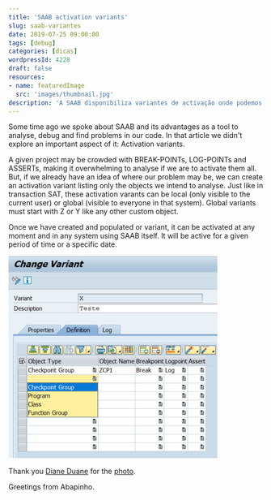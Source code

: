 ```yaml
---
title: 'SAAB activation variants'
slug: saab-variantes
date: 2019-07-25 09:00:00
tags: [debug]
categories: [dicas]
wordpressId: 4228
draft: false
resources:
- name: featuredImage
  src: 'images/thumbnail.jpg'
description: 'A SAAB disponibiliza variantes de activação onde podemos agrupar um conjunto de objectos que queremos analisar, permitindo focar no que interessa.'
---
```

Some time ago we spoke about SAAB and its advantages as a tool to analyse, debug and find problems in our code. In that article we didn't explore an important aspect of it: Activation variants.

<!--more-->

A given project may be crowded with BREAK-POINTs, LOG-POINTs and ASSERTs, making it overwhelming to analyse if we are to activate them all. But, if we already have an idea of where our problem may be, we can create an activation variant listing only the objects we intend to analyse. Just like in transaction SAT, these activation varants can be local (only visible to the current user) or global (visible to everyone in that system). Global variants must start with Z or Y like any other custom object.

Once we have created and populated or variant, it can be activated at any moment and in any system using SAAB itself. It will be active for a given period of time or a specific date.

[![SAAB activation variant][1]][1]

Thank you [Diane Duane][2] for the [photo][3].

Greetings from Abapinho.

   [1]: images/saab_variant.png
   [2]: https://visualhunt.co/a2/e383ba
   [3]: https://visualhunt.com/re4/768a8c03
